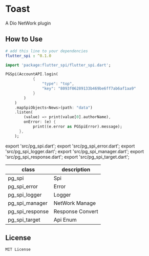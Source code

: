 # Toast

A Dio NetWork plugin

## How to Use

```yaml
# add this line to your dependencies
flutter_spi : ^0.1.0
```

```dart
import 'package:flutter_spi/flutter_spi.dart';
```

```dart
PGSpi(AccountAPI.login(
            {
                "type": "top", 
                "key": "8093f06289133b469be6ff7ab6af1aa9"
            }
        )
    )
    .mapSpiObjects<News>(path: "data")
    .listen(
        (value) => print(value[0].authorName),
        onError: (e) {
            print((e.error as PGSpiError).message);
      },
    );
```

export 'src/pg_spi.dart';
export 'src/pg_spi_error.dart';
export 'src/pg_spi_logger.dart';
export 'src/pg_spi_manager.dart';
export 'src/pg_spi_response.dart';
export 'src/pg_spi_target.dart';


class | description
--------|------------
pg_spi | Spi
pg_spi_error | Error
pg_spi_logger| Logger
pg_spi_manager | NetWork Manage
pg_spi_response | Response Convert
pg_spi_target | Api Enum

## License

    MIT License

